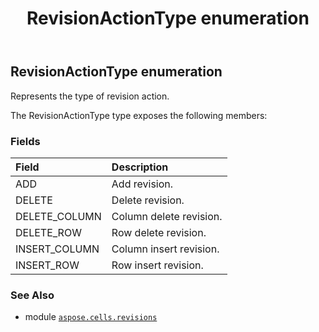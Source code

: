 ﻿---
title: RevisionActionType enumeration
second_title: Aspose.Cells for Python via .NET API References
description: 
type: docs
weight: 180
url: /aspose.cells.revisions/revisionactiontype/
is_root: false
---

## RevisionActionType enumeration

Represents the type of revision action.



The RevisionActionType type exposes the following members:

### Fields
| Field | Description |
| :- | :- |
| ADD | Add revision. |
| DELETE | Delete revision. |
| DELETE_COLUMN | Column delete revision. |
| DELETE_ROW | Row delete revision. |
| INSERT_COLUMN | Column insert revision. |
| INSERT_ROW | Row insert revision. |



### See Also
* module [`aspose.cells.revisions`](..)
